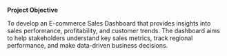 **Project Objective**

To develop an E-commerce Sales Dashboard that provides insights into sales performance, profitability, and customer trends. The dashboard aims to help stakeholders understand key sales metrics, track regional performance, and make data-driven business decisions.
